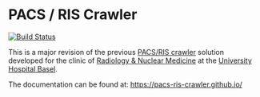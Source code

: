 # PACS / RIS Crawler
[![Build Status](https://travis-ci.org/pacs-ris-crawler/pacs-ris-crawler.svg?branch=master)](https://travis-ci.org/pacs-ris-crawler/pacs-ris-crawler)

This is a major revision of the previous [PACS/RIS crawler](https://github.com/joshy/meta/) 
solution developed for the clinic of 
[Radiology & Nuclear Medicine](https://www.unispital-basel.ch/en/ueber-uns/bereiche/medizinische-querschnittsfunktionen/kliniken-institute-abteilungen/radiology-department/kliniken-institute/radiology-nuclear-medicine-clinic/) 
at the  [University Hospital Basel](https://www.unispital-basel.ch/en/).

The documentation can be found at: https://pacs-ris-crawler.github.io/
